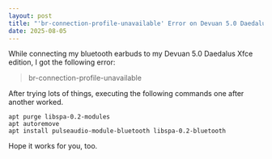 ```yaml
---
layout: post
title: "'br-connection-profile-unavailable' Error on Devuan 5.0 Daedalus"
date: 2025-08-05
---
```


While connecting my bluetooth earbuds to my Devuan 5.0 Daedalus Xfce edition, I got the following error:

> br-connection-profile-unavailable

After trying lots of things, executing the following commands one after another worked.

```
apt purge libspa-0.2-modules
apt autoremove
apt install pulseaudio-module-bluetooth libspa-0.2-bluetooth
```  


Hope it works for you, too.